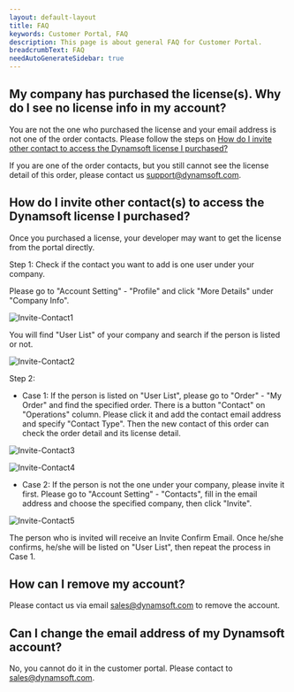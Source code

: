 ```yaml
---
layout: default-layout
title: FAQ
keywords: Customer Portal, FAQ
description: This page is about general FAQ for Customer Portal.
breadcrumbText: FAQ
needAutoGenerateSidebar: true
---
```



## My company has purchased the license(s). Why do I see no license info in my account? 

You are not the one who purchased the license and your email address is not one of the order contacts. Please follow the steps on [How do I invite other contact to access the Dynamsoft license I purchased?](#how-do-i-invite-other-contacts-to-access-the-dynamsoft-license-i-purchased)

If you are one of the order contacts, but you still cannot see the license detail of this order, please contact us <support@dynamsoft.com>. 

	
## How do I invite other contact(s) to access the Dynamsoft license I purchased?

Once you purchased a license, your developer may want to get the license from the portal directly.

Step 1: Check if the contact you want to add is one user under your company.

Please go to "Account Setting" - "Profile" and click "More Details" under "Company Info".

![Invite-Contact1]({{site.assets}}img/Invite-Contact-1.png)

You will find "User List" of your company and search if the person is listed or not.

![Invite-Contact2]({{site.assets}}img/Invite-Contact-2.png)

Step 2: 

- Case 1: If the person is listed on "User List", please go to "Order" - "My Order" and find the specified order. There is a button "Contact" on "Operations" column. Please click it and add the contact email address and specify "Contact Type". Then the new contact of this order can check the order detail and its license detail.

![Invite-Contact3]({{site.assets}}img/Invite-Contact-3.png)

![Invite-Contact4]({{site.assets}}img/Invite-Contact-4.png)

- Case 2: If the person is not the one under your company, please invite it first. Please go to "Account Setting" - "Contacts", fill in the email address and choose the specified company, then click "Invite".  

![Invite-Contact5]({{site.assets}}img/Invite-Contact-5.png)

The person who is invited will receive an Invite Confirm Email. Once he/she confirms, he/she will be listed on "User List", then repeat the process in Case 1.

## How can I remove my account? 

Please contact us via email <sales@dynamsoft.com> to remove the account.

## Can I change the email address of my Dynamsoft account?

No, you cannot do it in the customer portal. Please contact to <sales@dynamsoft.com>.

